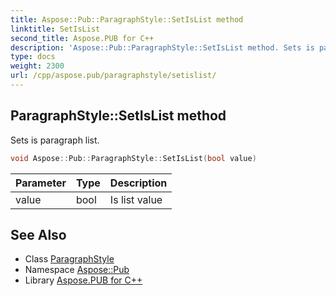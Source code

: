 ```yaml
---
title: Aspose::Pub::ParagraphStyle::SetIsList method
linktitle: SetIsList
second_title: Aspose.PUB for C++
description: 'Aspose::Pub::ParagraphStyle::SetIsList method. Sets is paragraph list in C++.'
type: docs
weight: 2300
url: /cpp/aspose.pub/paragraphstyle/setislist/
---
```

## ParagraphStyle::SetIsList method


Sets is paragraph list.

```cpp
void Aspose::Pub::ParagraphStyle::SetIsList(bool value)
```


| Parameter | Type | Description |
| --- | --- | --- |
| value | bool | Is list value |

## See Also

* Class [ParagraphStyle](../)
* Namespace [Aspose::Pub](../../)
* Library [Aspose.PUB for C++](../../../)
